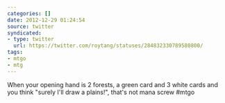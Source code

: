 ```yaml
---
categories: []
date: 2012-12-29 01:24:54
source: twitter
syndicated:
- type: twitter
  url: https://twitter.com/roytang/statuses/284832330789580800/
tags:
- mtgo
- mtg
---
```


When your opening hand is 2 forests, a green card and 3 white cards and you think "surely I'll draw a plains!", that's not mana screw #mtgo